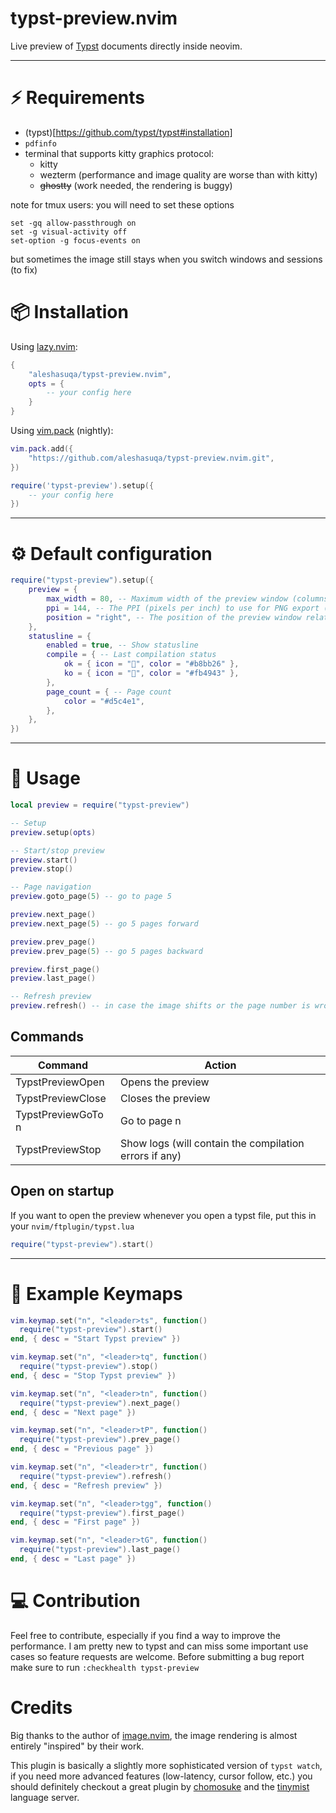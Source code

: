 # typst-preview.nvim

Live preview of [Typst](https://typst.app/) documents directly inside neovim.  

---

# ⚡️ Requirements

- (typst)[https://github.com/typst/typst#installation]
- `pdfinfo`
- terminal that supports kitty graphics protocol:
    - kitty
    - wezterm (performance and image quality are worse than with kitty)
    - ~~ghostty~~ (work needed, the rendering is buggy)

note for tmux users: you will need to set these options
```
set -gq allow-passthrough on
set -g visual-activity off
set-option -g focus-events on
```
but sometimes the image still stays when you switch windows and sessions (to fix)

# 📦 Installation

Using [lazy.nvim](https://github.com/folke/lazy.nvim):

```lua
{
    "aleshasuqa/typst-preview.nvim",
    opts = {
        -- your config here
    }
}
```

Using [vim.pack](https://neovim.io/doc/user/pack.html#vim.pack) (nightly):

```lua
vim.pack.add({
    "https://github.com/aleshasuqa/typst-preview.nvim.git",
})

require('typst-preview').setup({
    -- your config here
})
```

---

# ⚙️ Default configuration

```lua
require("typst-preview").setup({
    preview = {
        max_width = 80, -- Maximum width of the preview window (columns)
        ppi = 144, -- The PPI (pixels per inch) to use for PNG export (high value will affect the performance)
        position = "right", -- The position of the preview window relative to the code window
    },
    statusline = {
        enabled = true, -- Show statusline
        compile = { -- Last compilation status
            ok = { icon = "", color = "#b8bb26" },
            ko = { icon = "", color = "#fb4943" },
        },
        page_count = { -- Page count
            color = "#d5c4e1",
        },
    },
})
```

---

# 🚀 Usage

```lua
local preview = require("typst-preview")

-- Setup
preview.setup(opts)

-- Start/stop preview
preview.start()
preview.stop()

-- Page navigation
preview.goto_page(5) -- go to page 5

preview.next_page()
preview.next_page(5) -- go 5 pages forward

preview.prev_page()
preview.prev_page(5) -- go 5 pages backward

preview.first_page()
preview.last_page()

-- Refresh preview
preview.refresh() -- in case the image shifts or the page number is wrong
```

## Commands

| Command | Action |
| -------------- | --------------- |
| TypstPreviewOpen | Opens the preview |
| TypstPreviewClose | Closes the preview |
| TypstPreviewGoTo n| Go to page n |
| TypstPreviewStop | Show logs (will contain the compilation errors if any) |


## Open on startup

If you want to open the preview whenever you open a typst file, put this in your `nvim/ftplugin/typst.lua`
```lua
require("typst-preview").start()
```

---

# 📖 Example Keymaps

```lua
vim.keymap.set("n", "<leader>ts", function()
  require("typst-preview").start()
end, { desc = "Start Typst preview" })

vim.keymap.set("n", "<leader>tq", function()
  require("typst-preview").stop()
end, { desc = "Stop Typst preview" })

vim.keymap.set("n", "<leader>tn", function()
  require("typst-preview").next_page()
end, { desc = "Next page" })

vim.keymap.set("n", "<leader>tP", function()
  require("typst-preview").prev_page()
end, { desc = "Previous page" })

vim.keymap.set("n", "<leader>tr", function()
  require("typst-preview").refresh()
end, { desc = "Refresh preview" })

vim.keymap.set("n", "<leader>tgg", function()
  require("typst-preview").first_page()
end, { desc = "First page" })

vim.keymap.set("n", "<leader>tG", function()
  require("typst-preview").last_page()
end, { desc = "Last page" })
```

# 💻 Contribution

Feel free to contribute, especially if you find a way to improve the performance. I am pretty new to typst and can miss some important use cases so feature requests are welcome. Before submitting a bug report make sure to run `:checkhealth typst-preview`

# Credits

Big thanks to the author of [image.nvim](https://github.com/3rd/image.nvim), the image rendering is almost entirely "inspired" by their work.

This plugin is basically a slightly more sophisticated version of `typst watch`, if you need more advanced features (low-latency, cursor follow, etc.) you should definitely checkout a great plugin by [chomosuke](https://github.com/chomosuke/typst-preview.nvim) and the [tinymist](https://myriad-dreamin.github.io/tinymist/feature/preview.html) language server.
